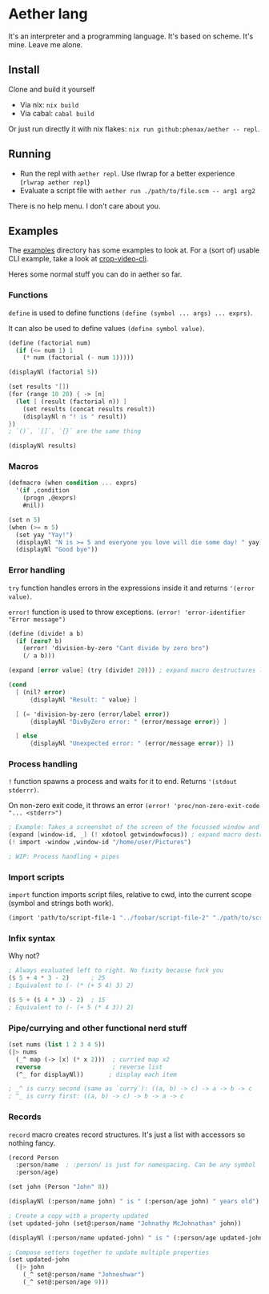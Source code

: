# Aether lang
It's an interpreter and a programming language. It's based on scheme. It's mine. Leave me alone.


## Install
Clone and build it yourself
- Via nix: `nix build`
- Via cabal: `cabal build`

Or just run directly it with nix flakes: `nix run github:phenax/aether -- repl`.


## Running
- Run the repl with `aether repl`. Use rlwrap for a better experience (`rlwrap aether repl`)
- Evaluate a script file with `aether run ./path/to/file.scm -- arg1 arg2`

There is no help menu. I don't care about you.



## Examples
The [examples](./examples/) directory has some examples to look at. For a (sort of) usable CLI example, take a look at [crop-video-cli](./examples/crop-video-cli.scm).

Heres some normal stuff you can do in aether so far.

### Functions
`define` is used to define functions `(define (symbol ... args) ... exprs)`.

It can also be used to define values `(define symbol value)`.

```scheme
(define (factorial num)
  (if (<= num 1) 1
    (* num (factorial (- num 1)))))

(displayNl (factorial 5))

(set results '[])
(for (range 10 20) { -> [n]
  (let [ (result (factorial n)) ]
    (set results (concat results result))
    (displayNl n "! is " result))
})
; `()`, `[]`, `{}` are the same thing

(displayNl results)
```


### Macros

```scheme
(defmacro (when condition ... exprs)
  '(if ,condition
    (progn ,@exprs)
    #nil))

(set n 5)
(when (>= n 5)
  (set yay "Yay!")
  (displayNl "N is >= 5 and everyone you love will die some day! " yay)
  (displayNl "Good bye"))
```


### Error handling
`try` function handles errors in the expressions inside it and returns `'(error value)`.

`error!` function is used to throw exceptions. `(error! 'error-identifier "Error message")`

```scheme
(define (divide! a b)
  (if (zero? b)
    (error! 'division-by-zero "Cant divide by zero bro")
    (/ a b)))

(expand [error value] (try (divide! 20))) ; expand macro destructures list into symbols

(cond
  [ (nil? error)
      {displayNl "Result: " value} ]

  [ (= 'division-by-zero (error/label error))
      {displayNl "DivByZero error: " (error/message error)} ]

  [ else
      {displayNl "Unexpected error: " (error/message error)} ])
```


### Process handling
`!` function spawns a process and waits for it to end. Returns `'(stdout stderrr)`.

On non-zero exit code, it throws an error `(error! 'proc/non-zero-exit-code "... <stderr>")`

```scheme
; Example: Takes a screenshot of the screen of the focussed window and saves it in given directory
(expand [window-id, _] (! xdotool getwindowfocus)) ; expand macro destructures list into symbols
(! import -window ,window-id "/home/user/Pictures")

; WIP: Process handling + pipes
```


### Import scripts
`import` function imports script files, relative to cwd, into the current scope (symbol and strings both work).

```scheme
(import 'path/to/script-file-1 "../foobar/script-file-2" "./path/to/script-file-3")
```


### Infix syntax
Why not?

```scheme
; Always evaluated left to right. No fixity because fuck you
($ 5 + 4 * 3 - 2)      ; 25
; Equivalent to (- (* (+ 5 4) 3) 2)

($ 5 + ($ 4 * 3) - 2)  ; 15
; Equivalent to (- (+ 5 (* 4 3)) 2)
```


### Pipe/currying and other functional nerd stuff
```scheme
(set nums (list 1 2 3 4 5))
(|> nums
  (_^ map (-> [x] (* x 2)))  ; curried map x2
  reverse                    ; reverse list
  (^_ for displayNl))       ; display each item

; _^ is curry second (same as `curry`): ((a, b) -> c) -> a -> b -> c
; ^_ is curry first: ((a, b) -> c) -> b -> a -> c
```


### Records
`record` macro creates record structures. It's just a list with accessors so nothing fancy.

```scheme
(record Person
  :person/name  ; :person/ is just for namespacing. Can be any symbol
  :person/age)

(set john (Person "John" 8))

(displayNl (:person/name john) " is " (:person/age john) " years old")

; Create a copy with a property updated
(set updated-john (set@:person/name "Johnathy McJohnathan" john))

(displayNl (:person/name updated-john) " is " (:person/age updated-john) " years old")

; Compose setters together to update multiple properties
(set updated-john
  (|> john
    (_^ set@:person/name "Johneshwar")
    (_^ set@:person/age 9)))
```

